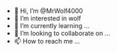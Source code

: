 - 👋 Hi, I’m @MrWolf4000
- 👀 I’m interested in wolf
- 🌱 I’m currently learning ...
- 💞️ I’m looking to collaborate on ...
- 📫 How to reach me ...

<!---
MrWolf4000/MrWolf4000 is a ✨ special ✨ repository because its `README.md` (this file) appears on your GitHub profile.
You can click the Preview link to take a look at your changes.
--->
